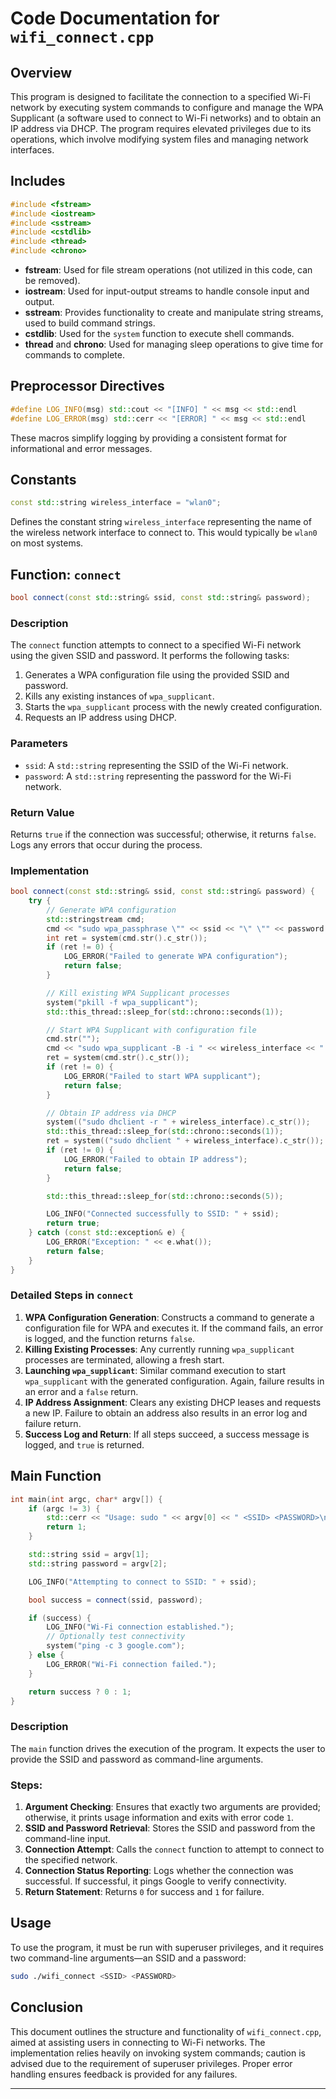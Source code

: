 # Code Documentation for `wifi_connect.cpp`

## Overview

This program is designed to facilitate the connection to a specified Wi-Fi network by executing system commands to configure and manage the WPA Supplicant (a software used to connect to Wi-Fi networks) and to obtain an IP address via DHCP. The program requires elevated privileges due to its operations, which involve modifying system files and managing network interfaces.

## Includes

```cpp
#include <fstream>
#include <iostream>
#include <sstream>
#include <cstdlib>
#include <thread>
#include <chrono>
```

- **fstream**: Used for file stream operations (not utilized in this code, can be removed).
- **iostream**: Used for input-output streams to handle console input and output.
- **sstream**: Provides functionality to create and manipulate string streams, used to build command strings.
- **cstdlib**: Used for the `system` function to execute shell commands.
- **thread** and **chrono**: Used for managing sleep operations to give time for commands to complete.

## Preprocessor Directives

```cpp
#define LOG_INFO(msg) std::cout << "[INFO] " << msg << std::endl
#define LOG_ERROR(msg) std::cerr << "[ERROR] " << msg << std::endl
```

These macros simplify logging by providing a consistent format for informational and error messages.

## Constants

```cpp
const std::string wireless_interface = "wlan0";
```

Defines the constant string `wireless_interface` representing the name of the wireless network interface to connect to. This would typically be `wlan0` on most systems.

## Function: `connect`

```cpp
bool connect(const std::string& ssid, const std::string& password);
```

### Description

The `connect` function attempts to connect to a specified Wi-Fi network using the given SSID and password. It performs the following tasks:

1. Generates a WPA configuration file using the provided SSID and password.
2. Kills any existing instances of `wpa_supplicant`.
3. Starts the `wpa_supplicant` process with the newly created configuration.
4. Requests an IP address using DHCP.

### Parameters

- `ssid`: A `std::string` representing the SSID of the Wi-Fi network.
- `password`: A `std::string` representing the password for the Wi-Fi network.

### Return Value

Returns `true` if the connection was successful; otherwise, it returns `false`. Logs any errors that occur during the process.

### Implementation

```cpp
bool connect(const std::string& ssid, const std::string& password) {
    try {
        // Generate WPA configuration
        std::stringstream cmd;
        cmd << "sudo wpa_passphrase \"" << ssid << "\" \"" << password << "\" > /etc/wpa_supplicant/wpa_supplicant.conf";
        int ret = system(cmd.str().c_str());
        if (ret != 0) {
            LOG_ERROR("Failed to generate WPA configuration");
            return false;
        }

        // Kill existing WPA Supplicant processes
        system("pkill -f wpa_supplicant");
        std::this_thread::sleep_for(std::chrono::seconds(1));

        // Start WPA Supplicant with configuration file
        cmd.str("");
        cmd << "sudo wpa_supplicant -B -i " << wireless_interface << " -c /etc/wpa_supplicant/wpa_supplicant.conf";
        ret = system(cmd.str().c_str());
        if (ret != 0) {
            LOG_ERROR("Failed to start WPA supplicant");
            return false;
        }

        // Obtain IP address via DHCP
        system(("sudo dhclient -r " + wireless_interface).c_str());
        std::this_thread::sleep_for(std::chrono::seconds(1));
        ret = system(("sudo dhclient " + wireless_interface).c_str());
        if (ret != 0) {
            LOG_ERROR("Failed to obtain IP address");
            return false;
        }

        std::this_thread::sleep_for(std::chrono::seconds(5));

        LOG_INFO("Connected successfully to SSID: " + ssid);
        return true;
    } catch (const std::exception& e) {
        LOG_ERROR("Exception: " << e.what());
        return false;
    }
}
```

### Detailed Steps in `connect`

1. **WPA Configuration Generation**: Constructs a command to generate a configuration file for WPA and executes it. If the command fails, an error is logged, and the function returns `false`.
2. **Killing Existing Processes**: Any currently running `wpa_supplicant` processes are terminated, allowing a fresh start.
3. **Launching `wpa_supplicant`**: Similar command execution to start `wpa_supplicant` with the generated configuration. Again, failure results in an error and a `false` return.
4. **IP Address Assignment**: Clears any existing DHCP leases and requests a new IP. Failure to obtain an address also results in an error log and failure return.
5. **Success Log and Return**: If all steps succeed, a success message is logged, and `true` is returned.

## Main Function

```cpp
int main(int argc, char* argv[]) {
    if (argc != 3) {
        std::cerr << "Usage: sudo " << argv[0] << " <SSID> <PASSWORD>\n";
        return 1;
    }

    std::string ssid = argv[1];
    std::string password = argv[2];

    LOG_INFO("Attempting to connect to SSID: " + ssid);

    bool success = connect(ssid, password);

    if (success) {
        LOG_INFO("Wi-Fi connection established.");
        // Optionally test connectivity
        system("ping -c 3 google.com");
    } else {
        LOG_ERROR("Wi-Fi connection failed.");
    }

    return success ? 0 : 1;
}
```

### Description

The `main` function drives the execution of the program. It expects the user to provide the SSID and password as command-line arguments. 

### Steps:

1. **Argument Checking**: Ensures that exactly two arguments are provided; otherwise, it prints usage information and exits with error code `1`.
2. **SSID and Password Retrieval**: Stores the SSID and password from the command-line input.
3. **Connection Attempt**: Calls the `connect` function to attempt to connect to the specified network. 
4. **Connection Status Reporting**: Logs whether the connection was successful. If successful, it pings Google to verify connectivity.
5. **Return Statement**: Returns `0` for success and `1` for failure.

## Usage

To use the program, it must be run with superuser privileges, and it requires two command-line arguments—an SSID and a password:

```bash
sudo ./wifi_connect <SSID> <PASSWORD>
```

## Conclusion

This document outlines the structure and functionality of `wifi_connect.cpp`, aimed at assisting users in connecting to Wi-Fi networks. The implementation relies heavily on invoking system commands; caution is advised due to the requirement of superuser privileges. Proper error handling ensures feedback is provided for any failures.

---